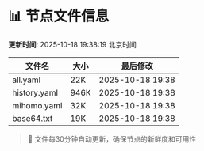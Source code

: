 # 📊 节点文件信息

**更新时间**: 2025-10-18 19:38:19 北京时间

| 文件名 | 大小 | 最后修改 |
|--------|------|----------|
| all.yaml | 22K | 2025-10-18 19:38 |
| history.yaml | 946K | 2025-10-18 19:38 |
| mihomo.yaml | 32K | 2025-10-18 19:38 |
| base64.txt | 19K | 2025-10-18 19:38 |

> 🔄 文件每30分钟自动更新，确保节点的新鲜度和可用性
